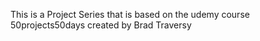 This is a Project Series that is based on the udemy course 50projects50days created by Brad Traversy